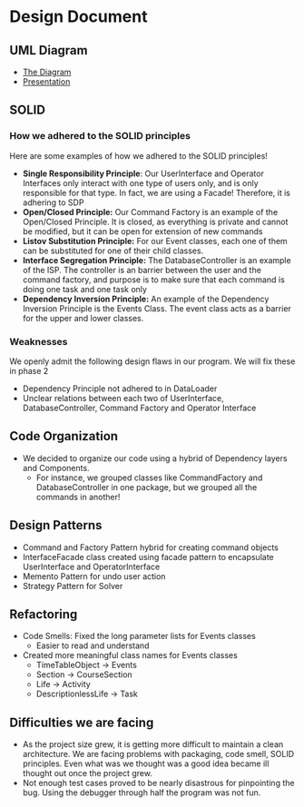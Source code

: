 # Design Document

## UML Diagram
* [The Diagram](https://docs.google.com/presentation/d/1Y4G68pZL0exLt_WOKD81JUoqP-viaEZpGGOaLyKMd6M/edit#slide=id.p)
* [Presentation](https://docs.google.com/presentation/d/1WdHyNQxlsQ0VAOPu0ujWFXbWTQDfYz4l92REhfZY83A/edit?usp=sharing)

## SOLID
### How we adhered to the SOLID principles
Here are some examples of how we adhered to the SOLID principles!
* **Single Responsibility Principle**: Our UserInterface and Operator 
  Interfaces only interact with one type of users only, and is only responsible for 
  that type. In fact, we are using a Facade! Therefore, it is adhering to SDP
* **Open/Closed Principle:** Our Command Factory is an example of the 
  Open/Closed Principle. It is closed, as everything is private and cannot be modified, 
  but it can be open for extension of new commands
* **Listov Substitution Principle:** For our Event classes, each one of them 
  can be substituted for one of their child classes.
* **Interface Segregation Principle:** The DatabaseController is an example of 
  the ISP. The controller is an barrier between the user and the command 
  factory, and purpose is to make sure that each command is doing one task 
  and one task only
* **Dependency Inversion Principle:** An example of the Dependency Inversion 
  Principle is the Events Class. The event class acts as a barrier for the 
  upper and lower classes.

### Weaknesses
We openly admit the following design flaws in our program. We will fix these in phase 2 
* Dependency Principle not adhered to in DataLoader 
* Unclear relations between each two of UserInterface, DatabaseController, 
  Command Factory and Operator Interface

## Code Organization
* We decided to organize our code using a hybrid of Dependency layers and 
  Components.
  * For instance, we grouped classes like CommandFactory and DatabaseController 
    in one package, but we grouped all the commands in another!

## Design Patterns
* Command and Factory Pattern hybrid for creating command objects
* InterfaceFacade class created using facade pattern to encapsulate  
  UserInterface and OperatorInterface
* Memento Pattern for undo user action
* Strategy Pattern for Solver

## Refactoring
* Code Smells: Fixed the long parameter lists for Events classes 
  * Easier to read and understand
* Created more meaningful class names for Events classes 
  * TimeTableObject -> Events 
  * Section -> CourseSection 
  * Life -> Activity 
  * DescriptionlessLife -> Task

## Difficulties we are facing
* As the project size grew, it is getting more difficult to maintain a clean 
  architecture. We are facing problems with packaging, code smell, SOLID 
  principles. Even what was we thought was a good idea became ill thought 
  out once the project grew. 
* Not enough test cases proved to be nearly disastrous for pinpointing the 
  bug. Using the debugger through half the program was not fun.

